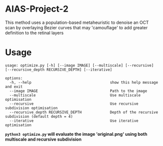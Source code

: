# AIAS-Project-2
This method uses a population-based metaheuristic to denoise an OCT scan by overlaying Bezier curves that may 'camouflage' to add greater definition to the retinal layers

# Usage
```
usage: optimize.py [-h] [--image IMAGE] [--multiscale] [--recursive] [--recursive_depth RECURSIVE_DEPTH] [--iterative]

options:
  -h, --help            				        show this help message and exit
  --image IMAGE         				        Path to the image
  --multiscale          				        Use multiscale optimisation
  --recursive           				        Use recursive subdivision optimisation
  --recursive_depth RECURSIVE_DEPTH             Depth of the recursive subdivision (default depth = 4)
  --iterative           				        Use iterative optimisation
```

<b> ```python3 optimize.py``` will evaluate the image 'original.png' using both multiscale and recursive subdivision </b>
